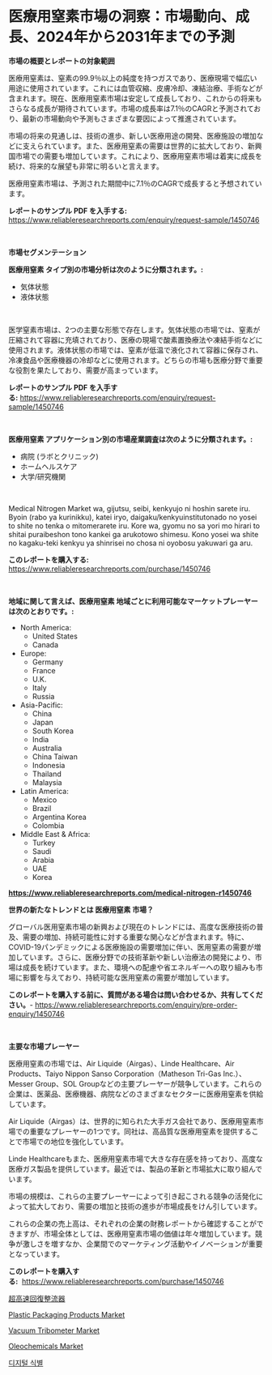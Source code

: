 <p><h1>医療用窒素市場の洞察：市場動向、成長、2024年から2031年までの予測</h1></p><p><strong>市場の概要とレポートの対象範囲</strong></p>
<p><p>医療用窒素は、窒素の99.9％以上の純度を持つガスであり、医療現場で幅広い用途に使用されています。これには血管収縮、皮膚冷却、凍結治療、手術などが含まれます。現在、医療用窒素市場は安定して成長しており、これからの将来もさらなる成長が期待されています。市場の成長率は7.1％のCAGRと予測されており、最新の市場動向や予測もさまざまな要因によって推進されています。</p><p>市場の将来の見通しは、技術の進歩、新しい医療用途の開発、医療施設の増加などに支えられています。また、医療用窒素の需要は世界的に拡大しており、新興国市場での需要も増加しています。これにより、医療用窒素市場は着実に成長を続け、将来的な展望も非常に明るいと言えます。</p><p>医療用窒素市場は、予測された期間中に7.1％のCAGRで成長すると予想されています。</p></p>
<p><strong>レポートのサンプル PDF を入手する:</strong> <a href="https://www.reliableresearchreports.com/enquiry/request-sample/1450746">https://www.reliableresearchreports.com/enquiry/request-sample/1450746</a></p>
<p>&nbsp;</p>
<p><strong>市場セグメンテーション</strong></p>
<p><strong>医療用窒素 タイプ別の市場分析は次のように分類されます。:</strong></p>
<p><ul><li>気体状態</li><li>液体状態</li></ul></p>
<p>&nbsp;</p>
<p><p>医学窒素市場は、2つの主要な形態で存在します。気体状態の市場では、窒素が圧縮されて容器に充填されており、医療の現場で酸素置換療法や凍結手術などに使用されます。液体状態の市場では、窒素が低温で液化されて容器に保存され、冷凍食品や医療機器の冷却などに使用されます。どちらの市場も医療分野で重要な役割を果たしており、需要が高まっています。</p></p>
<p><strong>レポートのサンプル PDF を入手する:</strong>&nbsp;<a href="https://www.reliableresearchreports.com/enquiry/request-sample/1450746">https://www.reliableresearchreports.com/enquiry/request-sample/1450746</a></p>
<p>&nbsp;</p>
<p><strong> 医療用窒素 アプリケーション別の市場産業調査は次のように分類されます。:</strong></p>
<p><ul><li>病院 (ラボとクリニック)</li><li>ホームヘルスケア</li><li>大学/研究機関</li></ul></p>
<p>&nbsp;</p>
<p><p>Medical Nitrogen Market wa, gijutsu, seibi, kenkyujo ni hoshin sarete iru. Byoin (rabo ya kurinikku), katei iryo, daigaku/kenkyuinstitutonado no yosei to shite no tenka o mitomerarete iru. Kore wa, gyomu no sa yori mo hirari to shitai puraibeshon tono kankei ga arukotowo shimesu. Kono yosei wa shite no kagaku-teki kenkyu ya shinrisei no chosa ni oyobosu yakuwari ga aru.</p></p>
<p><strong>このレポートを購入する:</strong>&nbsp; <a href="https://www.reliableresearchreports.com/purchase/1450746">https://www.reliableresearchreports.com/purchase/1450746</a></p>
<p>&nbsp;</p>
<p><strong>地域に関して言えば、医療用窒素 地域ごとに利用可能なマーケットプレーヤーは次のとおりです。:</strong></p>
<p><ul>
    <li>
        North America:
        <ul>
            <li>United States</li>
            <li>Canada</li>
        </ul>
    </li>
    <li>
        Europe:
        <ul>
            <li>Germany</li>
            <li>France</li>
            <li>U.K.</li>
            <li>Italy</li>
            <li>Russia</li>
        </ul>
    </li>
    <li>
        Asia-Pacific:
        <ul>
            <li>China</li>
            <li>Japan</li>
            <li>South Korea</li>
            <li>India</li>
            <li>Australia</li>
            <li>China Taiwan</li>
            <li>Indonesia</li>
            <li>Thailand</li>
            <li>Malaysia</li>
        </ul>
    </li>
    <li>
        Latin America:
        <ul>
            <li>Mexico</li>
            <li>Brazil</li>
            <li>Argentina Korea</li>
            <li>Colombia</li>
        </ul>
    </li>
    <li>
        Middle East & Africa:
        <ul>
            <li>Turkey</li>
            <li>Saudi</li>
            <li>Arabia</li>
            <li>UAE</li>
            <li>Korea</li>
        </ul>
    </li>
    </ul></p>
<p><strong><a href="https://www.reliableresearchreports.com/medical-nitrogen-r1450746">https://www.reliableresearchreports.com/medical-nitrogen-r1450746</a></strong>&nbsp;</p>
<p><strong>世界の新たなトレンドとは 医療用窒素 市場？</strong></p>
<p><p>グローバル医用窒素市場の新興および現在のトレンドには、高度な医療技術の普及、需要の増加、持続可能性に対する重要な関心などが含まれます。特に、COVID-19パンデミックによる医療施設の需要増加に伴い、医用窒素の需要が増加しています。さらに、医療分野での技術革新や新しい治療法の開発により、市場は成長を続けています。また、環境への配慮や省エネルギーへの取り組みも市場に影響を与えており、持続可能な医用窒素の需要が増加しています。</p></p>
<p><strong>このレポートを購入する前に、質問がある場合は問い合わせるか、共有してください。</strong>- <a href="https://www.reliableresearchreports.com/enquiry/pre-order-enquiry/1450746">https://www.reliableresearchreports.com/enquiry/pre-order-enquiry/1450746</a></p>
<p>&nbsp;</p>
<p><strong>主要な市場プレーヤー</strong></p>
<p><p>医療用窒素の市場では、Air Liquide（Airgas）、Linde Healthcare、Air Products、Taiyo Nippon Sanso Corporation（Matheson Tri-Gas Inc.）、Messer Group、SOL Groupなどの主要プレーヤーが競争しています。これらの企業は、医薬品、医療機器、病院などのさまざまなセクターに医療用窒素を供給しています。</p><p>Air Liquide（Airgas）は、世界的に知られた大手ガス会社であり、医療用窒素市場での重要なプレーヤーの1つです。同社は、高品質な医療用窒素を提供することで市場での地位を強化しています。</p><p>Linde Healthcareもまた、医療用窒素市場で大きな存在感を持っており、高度な医療ガス製品を提供しています。最近では、製品の革新と市場拡大に取り組んでいます。</p><p>市場の規模は、これらの主要プレーヤーによって引き起こされる競争の活発化によって拡大しており、需要の増加と技術の進歩が市場成長をけん引しています。</p><p>これらの企業の売上高は、それぞれの企業の財務レポートから確認することができますが、市場全体としては、医療用窒素市場の価値は年々増加しています。競争が激しさを増すなか、企業間でのマーケティング活動やイノベーションが重要となっています。</p></p>
<p><strong>このレポートを購入する:</strong>&nbsp;&nbsp;<a href="https://www.reliableresearchreports.com/purchase/1450746">https://www.reliableresearchreports.com/purchase/1450746</a></p>
<p><p><a href="https://github.com/zekaoe592392/Market-Research-Report-List-1/blob/main/904737820555.md">超高速回復整流器</a></p><p><a href="https://issuu.com/reportprime-2/docs/plastic-packaging-products-market-size-2030.pptx">Plastic Packaging Products Market</a></p><p><a href="https://view.publitas.com/reportprime-1/vacuum-tribometer-market-offer-valuable-insights-into-market-size-market-share-market-trends-and-projections-spanning-from-2024-to-2031/">Vacuum Tribometer Market</a></p><p><a href="https://boundless-drawbridge-702.notion.site/Oleochemicals-Market-Analysis-Examines-its-Scope-on-Growth-Opportunities-and-Forecasted-Trends-Span-e216fde4208f409a9619bf1f03e057fa">Oleochemicals Market</a></p><p><a href="https://github.com/crfsywufhm81415/Market-Research-Report-List-1/blob/main/961888518941.md">디지털 식별</a></p></p>